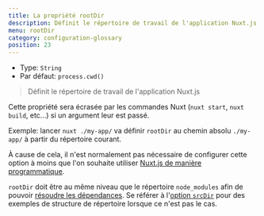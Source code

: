 ```yaml
---
title: La propriété rootDir
description: Définit le répertoire de travail de l'application Nuxt.js
menu: rootDir
category: configuration-glossary
position: 23
---
```


- Type: `String`
- Par défaut: `process.cwd()`

> Définit le répertoire de travail de l'application Nuxt.js

Cette propriété sera écrasée par les commandes Nuxt (`nuxt start`, `nuxt build`, etc...) si un argument leur est passé.

Exemple: lancer `nuxt ./my-app/` va définir `rootDir` au chemin absolu `./my-app/` à partir du répertoire courant.

À cause de cela, il n'est normalement pas nécessaire de configurer cette option à moins que l'on souhaite utiliser [Nuxt.js de manière programmatique](/docs/2.x/internals-glossary/nuxt).

<base-alert type="info">

`rootDir` doit être au même niveau que le répertoire `node_modules` afin de pouvoir [résoudre les dépendances](https://nodejs.org/api/modules.html#modules_all_together). Se référer à l'[option `srcDir`](/guides/configuration-glossary/configuration-srcdir) pour des exemples de structure de répertoire lorsque ce n'est pas le cas.

</base-alert>

